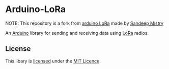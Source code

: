 # Arduino-LoRa

NOTE: This repository is a fork from [arduino LoRa](https://github.com/sandeepmistry/arduino-LoRa) made by [Sandeep Mistry](https://www.linkedin.com/in/sandeep-mistry-1468478/)

An [Arduino](https://arduino.cc/) library for sending and receiving data using [LoRa](https://www.lora-alliance.org/) radios.

## License

This libary is [licensed](LICENSE) under the [MIT Licence](https://en.wikipedia.org/wiki/MIT_License).
